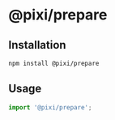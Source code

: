 # @pixi/prepare

## Installation

```bash
npm install @pixi/prepare
```

## Usage

```js
import '@pixi/prepare';
```
